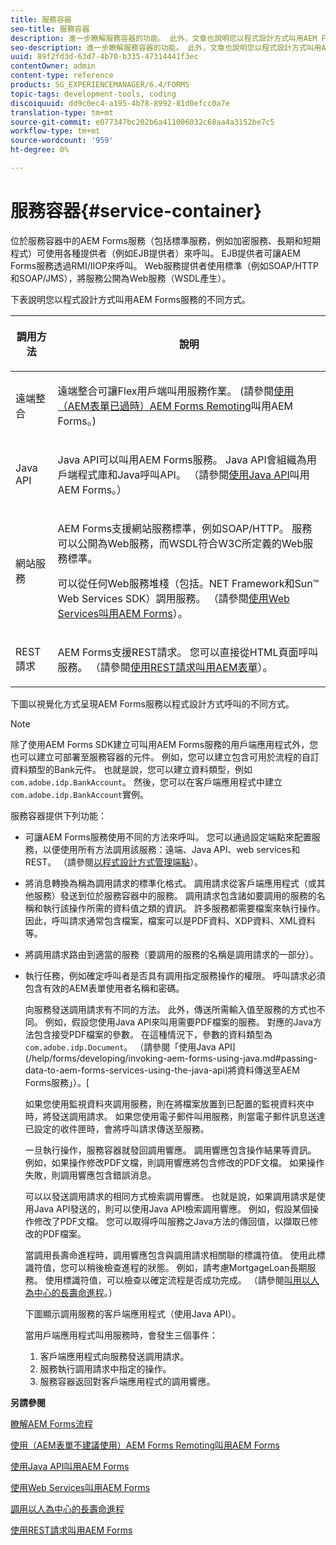 ```yaml
---
title: 服務容器
seo-title: 服務容器
description: 進一步瞭解服務容器的功能。 此外，文章也說明您以程式設計方式叫用AEM Forms服務的不同方式。
seo-description: 進一步瞭解服務容器的功能。 此外，文章也說明您以程式設計方式叫用AEM Forms服務的不同方式。
uuid: 89f2fd3d-63d7-4b70-b335-47314441f3ec
contentOwner: admin
content-type: reference
products: SG_EXPERIENCEMANAGER/6.4/FORMS
topic-tags: development-tools, coding
discoiquuid: dd9c0ec4-a195-4b78-8992-81d0efcc0a7e
translation-type: tm+mt
source-git-commit: e077347bc202b6a411006032c68aa4a3152be7c5
workflow-type: tm+mt
source-wordcount: '959'
ht-degree: 0%

---
```



# 服務容器{#service-container}

位於服務容器中的AEM Forms服務（包括標準服務，例如加密服務、長期和短期程式）可使用各種提供者（例如EJB提供者）來呼叫。 EJB提供者可讓AEM Forms服務透過RMI/IIOP來呼叫。 Web服務提供者使用標準（例如SOAP/HTTP和SOAP/JMS），將服務公開為Web服務（WSDL產生）。

下表說明您以程式設計方式叫用AEM Forms服務的不同方式。

<table>
 <thead>
  <tr>
   <th><p>調用方法</p></th> 
   <th><p>說明</p></th> 
  </tr> 
 </thead> 
 <tbody>
  <tr>
   <td><p>遠端整合</p></td> 
   <td><p>遠端整合可讓Flex用戶端叫用服務作業。 (請參閱<a href="/help/forms/developing/invoking-aem-forms-using-remoting.md#invoking-aem-forms-using-remoting">使用（AEM表單已過時）AEM Forms Remoting</a>叫用AEM Forms。)</p></td> 
  </tr> 
  <tr>
   <td><p>Java API</p></td> 
   <td><p>Java API可以叫用AEM Forms服務。 Java API會組織為用戶端程式庫和Java呼叫API。 （請參閱<a href="/help/forms/developing/invoking-aem-forms-using-java.md#invoking-aem-forms-using-the-java-api">使用Java API</a>叫用AEM Forms。）</p></td> 
  </tr> 
  <tr>
   <td><p>網站服務</p></td> 
   <td><p>AEM Forms支援網站服務標準，例如SOAP/HTTP。 服務可以公開為Web服務，而WSDL符合W3C所定義的Web服務標準。</p><p>可以從任何Web服務堆棧（包括。NET Framework和Sun™ Web Services SDK）調用服務。 （請參閱<a href="/help/forms/developing/invoking-aem-forms-using-web.md#invoking-aem-forms-using-web-services">使用Web Services叫用AEM Forms</a>）。</p></td> 
  </tr> 
  <tr>
   <td><p>REST請求</p></td> 
   <td><p>AEM Forms支援REST請求。 您可以直接從HTML頁面呼叫服務。 （請參閱<a href="/help/forms/developing/invoking-aem-forms-using-rest.md#invoking-aem-forms-using-rest-requests">使用REST請求叫用AEM表單</a>）。</p></td> 
  </tr> 
 </tbody> 
</table>

下圖以視覺化方式呈現AEM Forms服務以程式設計方式呼叫的不同方式。

>[!NOTE]
>
>除了使用AEM Forms SDK建立可叫用AEM Forms服務的用戶端應用程式外，您也可以建立可部署至服務容器的元件。 例如，您可以建立包含可用於流程的自訂資料類型的Bank元件。 也就是說，您可以建立資料類型，例如`com.adobe.idp.BankAccount`。 然後，您可以在客戶端應用程式中建立`com.adobe.idp.BankAccount`實例。

服務容器提供下列功能：

* 可讓AEM Forms服務使用不同的方法來呼叫。 您可以通過設定端點來配置服務，以便使用所有方法調用該服務：遠端、Java API、web services和REST。 （請參閱[以程式設計方式管理端點](/help/forms/developing/programmatically-endpoints.md#programmatically-managing-endpoints)）。
* 將消息轉換為稱為調用請求的標準化格式。 調用請求從客戶端應用程式（或其他服務）發送到位於服務容器中的服務。 調用請求包含諸如要調用的服務的名稱和執行該操作所需的資料值之類的資訊。 許多服務都需要檔案來執行操作。 因此，呼叫請求通常包含檔案，檔案可以是PDF資料、XDP資料、XML資料等。
* 將調用請求路由到適當的服務（要調用的服務的名稱是調用請求的一部分）。
* 執行任務，例如確定呼叫者是否具有調用指定服務操作的權限。 呼叫請求必須包含有效的AEM表單使用者名稱和密碼。

   向服務發送調用請求有不同的方法。 此外，傳送所需輸入值至服務的方式也不同。 例如，假設您使用Java API來叫用需要PDF檔案的服務。 對應的Java方法包含接受PDF檔案的參數。 在這種情況下，參數的資料類型為`com.adobe.idp.Document`。 （請參閱「使用Java API](/help/forms/developing/invoking-aem-forms-using-java.md#passing-data-to-aem-forms-services-using-the-java-api)將資料傳送至AEM Forms服務」）。[

   如果您使用監視資料夾調用服務，則在將檔案放置到已配置的監視資料夾中時，將發送調用請求。 如果您使用電子郵件叫用服務，則當電子郵件訊息送達已設定的收件匣時，會將呼叫請求傳送至服務。

   一旦執行操作，服務容器就發回調用響應。 調用響應包含操作結果等資訊。 例如，如果操作修改PDF文檔，則調用響應將包含修改的PDF文檔。 如果操作失敗，則調用響應包含錯誤消息。

   可以以發送調用請求的相同方式檢索調用響應。 也就是說，如果調用請求是使用Java API發送的，則可以使用Java API檢索調用響應。 例如，假設某個操作修改了PDF文檔。 您可以取得呼叫服務之Java方法的傳回值，以擷取已修改的PDF檔案。

   當調用長壽命進程時，調用響應包含與調用請求相關聯的標識符值。 使用此標識符值，您可以稍後檢查進程的狀態。 例如，請考慮MortgageLoan長期服務。 使用標識符值，可以檢查以確定流程是否成功完成。 （請參閱[叫用以人為中心的長壽命進程](/help/forms/developing/invoking-human-centric-long-lived.md#invoking-human-centric-long-lived-processes)。）

   下圖顯示調用服務的客戶端應用程式（使用Java API）。

   當用戶端應用程式叫用服務時，會發生三個事件：

   1. 客戶端應用程式向服務發送調用請求。
   1. 服務執行調用請求中指定的操作。
   1. 服務容器返回對客戶端應用程式的調用響應。

**另請參閱**

[瞭解AEM Forms流程](/help/forms/developing/aem-forms-processes.md#understanding-aem-forms-processes)

[使用（AEM表單不建議使用）AEM Forms Remoting叫用AEM Forms](/help/forms/developing/invoking-aem-forms-using-remoting.md#invoking-aem-forms-using-remoting)

[使用Java API叫用AEM Forms](/help/forms/developing/invoking-aem-forms-using-java.md#invoking-aem-forms-using-the-java-api)

[使用Web Services叫用AEM Forms](/help/forms/developing/invoking-aem-forms-using-web.md#invoking-aem-forms-using-web-services)

[調用以人為中心的長壽命進程](/help/forms/developing/invoking-human-centric-long-lived.md#invoking-human-centric-long-lived-processes)

[使用REST請求叫用AEM Forms](/help/forms/developing/invoking-aem-forms-using-rest.md#invoking-aem-forms-using-rest-requests)
